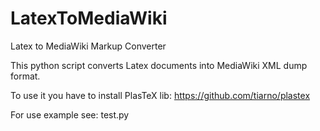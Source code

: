 # LatexToMediaWiki
Latex to MediaWiki Markup Converter

This python script converts Latex documents into MediaWiki XML dump format.

To use it you have to install PlasTeX lib:
https://github.com/tiarno/plastex

For use example see: test.py

